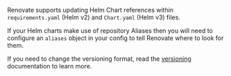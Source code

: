 Renovate supports updating Helm Chart references within `requirements.yaml` (Helm v2) and `Chart.yaml` (Helm v3) files.

If your Helm charts make use of repository Aliases then you will need to configure an `aliases` object in your config to tell Renovate where to look for them.

If you need to change the versioning format, read the [versioning](https://docs.renovatebot.com/modules/versioning/) documentation to learn more.
